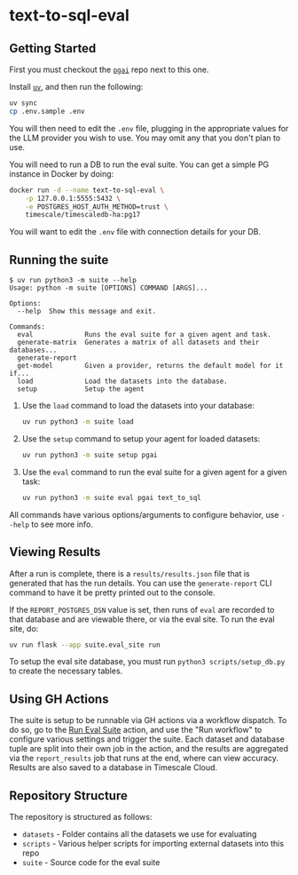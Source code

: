 # text-to-sql-eval

## Getting Started

First you must checkout the [`pgai`](https://github.com/timescale/pgai/) repo next
to this one.

Install [`uv`](https://docs.astral.sh/uv/), and then run the following:

```bash
uv sync
cp .env.sample .env
```

You will then need to edit the `.env` file, plugging in the appropriate values for
the LLM provider you wish to use. You may omit any that you don't plan to use.

You will need to run a DB to run the eval suite. You can get a simple PG instance
in Docker by doing:

```bash
docker run -d --name text-to-sql-eval \
    -p 127.0.0.1:5555:5432 \
    -e POSTGRES_HOST_AUTH_METHOD=trust \
    timescale/timescaledb-ha:pg17
```

You will want to edit the `.env` file with connection details for your DB.

## Running the suite

```text
$ uv run python3 -m suite --help
Usage: python -m suite [OPTIONS] COMMAND [ARGS]...

Options:
  --help  Show this message and exit.

Commands:
  eval             Runs the eval suite for a given agent and task.
  generate-matrix  Generates a matrix of all datasets and their databases...
  generate-report
  get-model        Given a provider, returns the default model for it if...
  load             Load the datasets into the database.
  setup            Setup the agent
```

1. Use the `load` command to load the datasets into your database:

    ```bash
    uv run python3 -m suite load
    ```

1. Use the `setup` command to setup your agent for loaded datasets:

    ```bash
    uv run python3 -m suite setup pgai
    ```

1. Use the `eval` command to run the eval suite for a given agent for a given task:

    ```bash
    uv run python3 -m suite eval pgai text_to_sql
    ```

All commands have various options/arguments to configure behavior, use `--help` to see more info.

## Viewing Results

After a run is complete, there is a `results/results.json` file that is generated that has the
run details. You can use the `generate-report` CLI command to have it be pretty printed out
to the console.

If the `REPORT_POSTGRES_DSN` value is set, then runs of `eval` are recorded to that database and
are viewable there, or via the eval site. To run the eval site, do:

```bash
uv run flask --app suite.eval_site run
```

To setup the eval site database, you must run `python3 scripts/setup_db.py` to create the necessary
tables.

## Using GH Actions

The suite is setup to be runnable via GH actions via a workflow dispatch. To do so, go to the
[Run Eval Suite](https://github.com/timescale/text-to-sql-eval/actions/workflows/run.yml) action,
and use the "Run workflow" to configure various settings and trigger the suite. Each dataset and
database tuple are split into their own job in the action, and the results are aggregated via the
`report_results` job that runs at the end, where can view accuracy. Results are also saved to a
database in Timescale Cloud.

## Repository Structure

The repository is structured as follows:

* `datasets` - Folder contains all the datasets we use for evaluating
* `scripts` - Various helper scripts for importing external datasets into this repo
* `suite` - Source code for the eval suite
